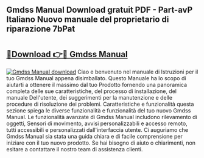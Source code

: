 ## Gmdss Manual Download gratuit PDF - Part-avP Italiano Nuovo manuale del proprietario di riparazione 7bPat

# <h2><a href="http://df99luu.blite.top/?on=Gmdss+Manual">🔗Download 👉🔴 Gmdss Manual</a></h2>

[![Gmdss Manual download](https://i.imgur.com/lujVjoI.png)](http://df99luu.blite.top/?on=Gmdss+Manual)
Ciao e benvenuto nel manuale di Istruzioni per il tuo Gmdss Manual appena disimballato. Questo Manuale ha lo scopo di aiutarti a ottenere il massimo dal tuo Prodotto fornendo una panoramica completa delle sue caratteristiche, del processo di installazione, del manuale Dell'utente, dei suggerimenti per la manutenzione e delle procedure di risoluzione dei problemi. Caratteristiche e funzionalità questa sezione spiega le diverse funzionalità e funzionalità del tuo nuovo Gmdss Manual. Le funzionalità avanzate di Gmdss Manual includono rilevamento di oggetti, Sensori di movimento, avvisi personalizzabili e accesso remoto, tutti accessibili e personalizzati dall'interfaccia utente. Ci auguriamo che Gmdss Manual sia stata una guida chiara e di facile comprensione per iniziare con il tuo nuovo prodotto. Se hai bisogno di aiuto o chiarimenti, non esitare a contattare il nostro team di assistenza clienti.

